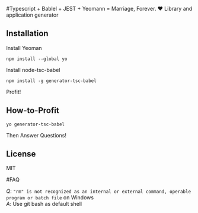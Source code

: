 #Typescript + Bablel + JEST + Yeomann = Marriage, Forever. ❤
Library and application generator

## Installation

Install Yeoman 

```
npm install --global yo
```

Install node-tsc-babel

```
npm install -g generator-tsc-babel
```

Profit!

## How-to-Profit

```
yo generator-tsc-babel
```

Then Answer Questions!

## License

MIT

#FAQ

*Q*: `"rm" is not recognized as an internal or external command, operable program or batch file` on Windows \
*A*: Use git bash as default shell
